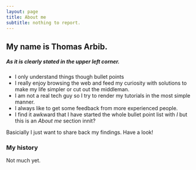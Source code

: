 ```yaml
---
layout: page
title: About me
subtitle: nothing to report.
---
```


## My name is Thomas Arbib.

##### As it is clearly stated in the upper left corner.

* I only understand things though bullet points
* I really enjoy browsing the web and feed my curiosity with solutions to make my life simpler or cut out the middleman. 
* I am not a real tech guy so I try to render my tutorials in the most simple manner. 
* I always like to get some feedback from more experienced people. 
* I find it awkward that I have started the whole bullet point list with _I_ but this is an _About me_ section innit? 

Basicially I just want to share back my findings. Have a look! 

### My history

Not much yet.